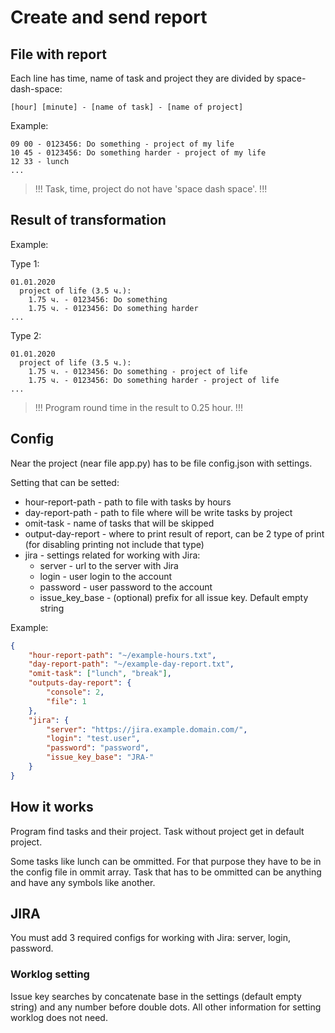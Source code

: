 # Create and send report

## File with report

Each line has time, name of task and project they are divided by space-dash-space:

```
[hour] [minute] - [name of task] - [name of project]
```

Example:

```
09 00 - 0123456: Do something - project of my life
10 45 - 0123456: Do something harder - project of my life
12 33 - lunch
...
```

> !!! Task, time, project do not have 'space dash space'. !!!

## Result of transformation

Example:

Type 1:

```
01.01.2020
  project of life (3.5 ч.):
    1.75 ч. - 0123456: Do something
    1.75 ч. - 0123456: Do something harder
...
```

Type 2:

```
01.01.2020
  project of life (3.5 ч.):
    1.75 ч. - 0123456: Do something - project of life
    1.75 ч. - 0123456: Do something harder - project of life
...
```

> !!! Program round time in the result to 0.25 hour. !!!

## Config

Near the project (near file app.py) has to be file config.json with settings.

Setting that can be setted:

-   hour-report-path - path to file with tasks by hours
-   day-report-path - path to file where will be write tasks by project
-   omit-task - name of tasks that will be skipped
-   output-day-report - where to print result of report, can be 2 type of print (for disabling printing not include that type)
-   jira - settings related for working with Jira:
    -   server - url to the server with Jira
    -   login - user login to the account
    -   password - user password to the account
    -   issue_key_base - (optional) prefix for all issue key. Default empty string

Example:

```json
{
    "hour-report-path": "~/example-hours.txt",
    "day-report-path": "~/example-day-report.txt",
    "omit-task": ["lunch", "break"],
    "outputs-day-report": {
        "console": 2,
        "file": 1
    },
    "jira": {
        "server": "https://jira.example.domain.com/",
        "login": "test.user",
        "password": "password",
        "issue_key_base": "JRA-"
    }
}
```

## How it works

Program find tasks and their project. Task without project get in default project.

Some tasks like lunch can be ommitted. For that purpose they have to be in the config file in ommit array.
Task that has to be ommitted can be anything and have any symbols like another.

## JIRA

You must add 3 required configs for working with Jira: server, login, password.

### Worklog setting

Issue key searches by concatenate base in the settings (default empty string) and any number before double dots. All other information for setting worklog does not need.

